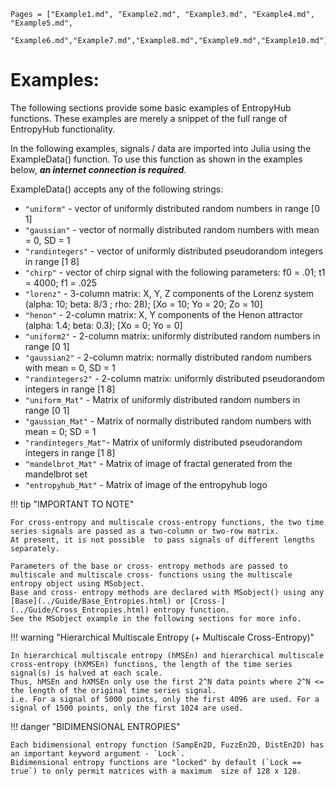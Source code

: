 ```@contents
Pages = ["Example1.md", "Example2.md", "Example3.md", "Example4.md", "Example5.md",
        "Example6.md","Example7.md","Example8.md","Example9.md","Example10.md"]
```

# Examples:


The following sections provide some basic examples of EntropyHub functions. 
These examples are merely a snippet of the full range of EntropyHub functionality. 

In the following examples, signals / data are imported into Julia using the ExampleData() function. 
To use this function as shown in the examples below, __*an internet connection is required*__.


ExampleData() accepts any of the following strings: 

* `"uniform"`         -    vector of uniformly distributed random numbers in range [0 1]
* `"gaussian"`        -    vector of normally distributed random numbers with mean = 0, SD = 1
* `"randintegers"`    -    vector of uniformly distributed pseudorandom integers in range [1 8]
* `"chirp"`           -    vector of chirp signal with the following parameters:   f0 = .01; t1 = 4000; f1 = .025
* `"lorenz"`          -    3-column matrix: X, Y, Z components of the Lorenz system  (alpha: 10; beta: 8/3 ; rho: 28); [Xo = 10; Yo = 20; Zo = 10]
* `"henon"`           -    2-column matrix: X, Y components of the Henon attractor (alpha: 1.4; beta: 0.3); [Xo = 0; Yo = 0]
* `"uniform2"`        -    2-column matrix: uniformly distributed random numbers in range [0 1]
* `"gaussian2"`       -    2-column matrix: normally distributed random numbers with mean = 0, SD = 1
* `"randintegers2"`   -    2-column matrix: uniformly distributed pseudorandom integers in range [1 8]
* `"uniform_Mat"`     -    Matrix of uniformly distributed random numbers in range [0 1]
* `"gaussian_Mat"`    -    Matrix of normally distributed random numbers with mean = 0; SD = 1
* `"randintegers_Mat"`-    Matrix of uniformly distributed pseudorandom integers in range [1 8]
* `"mandelbrot_Mat"`  -    Matrix of image of fractal generated from the mandelbrot set
* `"entropyhub_Mat"`  -    Matrix of image of the entropyhub logo


!!! tip "IMPORTANT TO NOTE"
    
    For cross-entropy and multiscale cross-entropy functions, the two time series signals are passed as a two-column or two-row matrix. 
    At present, it is not possible  to pass signals of different lengths separately. 

    Parameters of the base or cross- entropy methods are passed to multiscale and multiscale cross- functions using the multiscale entropy object using MSobject.
    Base and cross- entropy methods are declared with MSobject() using any [Base](../Guide/Base_Entropies.html) or [Cross-](../Guide/Cross_Entropies.html) entropy function.
    See the MSobject example in the following sections for more info.

!!! warning "Hierarchical Multiscale Entropy (+ Multiscale Cross-Entropy)"
    
    In hierarchical multiscale entropy (hMSEn) and hierarchical multiscale cross-entropy (hXMSEn) functions, the length of the time series signal(s) is halved at each scale. 
    Thus, hMSEn and hXMSEn only use the first 2^N data points where 2^N <= the length of the original time series signal.
    i.e. For a signal of 5000 points, only the first 4096 are used. For a signal of 1500 points, only the first 1024 are used.

!!! danger "BIDIMENSIONAL ENTROPIES"
    
    Each bidimensional entropy function (SampEn2D, FuzzEn2D, DistEn2D) has an important keyword argument - `Lock`. 
    Bidimensional entropy functions are "locked" by default (`Lock == true`) to only permit matrices with a maximum  size of 128 x 128.
